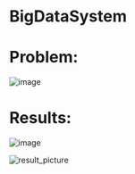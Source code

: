 # BigDataSystem

# Problem:

![image](https://user-images.githubusercontent.com/52019849/112739302-37e88980-8fae-11eb-8a3f-f68a0bf2e7d2.png)

# Results:

![image](https://user-images.githubusercontent.com/52019849/112739288-0d96cc00-8fae-11eb-9ea8-dcd93f8bf5ba.png)

![result_picture](https://user-images.githubusercontent.com/52019849/112739292-2606e680-8fae-11eb-91d0-d558bb3a53ff.PNG)
